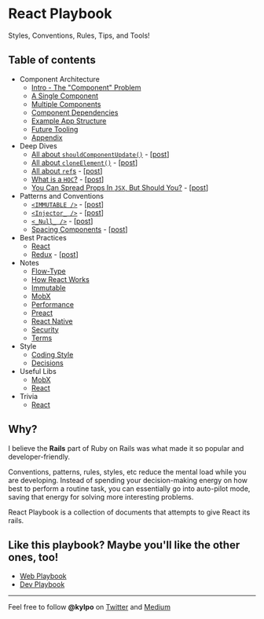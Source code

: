 # React Playbook
Styles, Conventions, Rules, Tips, and Tools!

## Table of contents
- Component Architecture
  - [Intro - The "Component" Problem](https://github.com/kylpo/react-playbook/blob/master/component-architecture/1_The-Component-Problem.md)
  - [A Single Component](https://github.com/kylpo/react-playbook/blob/master/component-architecture/2_A-Component.md)
  - [Multiple Components](https://github.com/kylpo/react-playbook/blob/master/component-architecture/3_Multiple-Components.md)
  - [Component Dependencies](https://github.com/kylpo/react-playbook/blob/master/component-architecture/4_Component-Dependencies.md)
  - [Example App Structure](https://github.com/kylpo/react-playbook/blob/master/component-architecture/5_Example-App-Structure.md)
  - [Future Tooling](https://github.com/kylpo/react-playbook/blob/master/component-architecture/6_Future-Tooling.md)
  - [Appendix](https://github.com/kylpo/react-playbook/blob/master/component-architecture/Appendix.md)
- Deep Dives
  - [All about `shouldComponentUpdate()`](https://github.com/kylpo/react-playbook/blob/master/deep-dives/shouldComponentUpdate.md) - [[post](https://medium.com/@kylpo/all-about-reacts-shouldcomponentupdate-cc3b1e497e97)]
  - [All about `cloneElement()`](https://github.com/kylpo/react-playbook/blob/master/deep-dives/cloneElement.md) - [[post](https://medium.com/@kylpo/all-about-reacts-cloneelement-964853391337)]
  - [All about `ref`s](https://github.com/kylpo/react-playbook/blob/master/deep-dives/ref.md) - [[post](https://medium.com/@kylpo/all-about-refs-e8d2546d052c)]
  - [What is a `HOC`?](https://github.com/kylpo/react-playbook/blob/master/deep-dives/HOC.md) - [[post](https://medium.com/@kylpo/what-is-a-hoc-bf91060be8b2)]
  - [You Can Spread Props In `JSX`, But Should You?](https://github.com/kylpo/react-playbook/blob/master/deep-dives/JSX-Spread.md) - [[post](https://medium.com/@kylpo/you-can-spread-props-in-jsx-but-should-you-6cc3e766e281)]
- Patterns and Conventions
  - [`<IMMUTABLE />`](https://github.com/kylpo/react-playbook/blob/master/patterns/Immutable-Component.md) - [[post](https://medium.com/@kylpo/a-standard-and-naming-convention-for-immutable-components-7a933f5f5118)]
  - [`<Injector_ />`](https://github.com/kylpo/react-playbook/blob/master/patterns/Injector-Component.md) - [[post](https://medium.com/@kylpo/a-naming-convention-for-injector-components-c421a07debe5)]
  - [`<_Null_ />`](https://github.com/kylpo/react-playbook/blob/master/patterns/Null-Component.md) - [[post](https://medium.com/@kylpo/a-naming-convention-for-null-components-fb0ab91b7cd2)]
  - [Spacing Components](https://github.com/kylpo/react-playbook/blob/master/patterns/Spacing-Components.md) - [[post](https://medium.com/@kylpo/spacing-components-612ec4cf97ee)]
- Best Practices
  - [React](https://github.com/kylpo/react-playbook/blob/master/best-practices/react.md)
  - [Redux](https://github.com/kylpo/react-playbook/blob/master/best-practices/redux.md) - [[post](https://medium.com/@kylpo/redux-best-practices-eef55a20cc72)]
- Notes
  - [Flow-Type](https://github.com/kylpo/react-playbook/blob/master/notes/flow-type.md)
  - [How React Works](https://github.com/kylpo/react-playbook/blob/master/notes/how-react-works.md)
  - [Immutable](https://github.com/kylpo/react-playbook/blob/master/notes/immutable.md)
  - [MobX](https://github.com/kylpo/react-playbook/blob/master/notes/mobx.md)
  - [Performance](https://github.com/kylpo/react-playbook/blob/master/notes/performance.md)
  - [Preact](https://github.com/kylpo/react-playbook/blob/master/notes/preact.md)
  - [React Native](https://github.com/kylpo/react-playbook/blob/master/notes/react-native.md)
  - [Security](https://github.com/kylpo/react-playbook/blob/master/notes/security.md)
  - [Terms](https://github.com/kylpo/react-playbook/blob/master/notes/terms.md)
- Style
  - [Coding Style](https://github.com/kylpo/react-playbook/blob/master/style/Code-Style.md)
  - [Decisions](https://github.com/kylpo/react-playbook/blob/master/style/Decisions.md)
- Useful Libs
  - [MobX](https://github.com/kylpo/react-playbook/blob/master/libs/mobx.md)
  - [React](https://github.com/kylpo/react-playbook/blob/master/libs/react.md)
- Trivia
  - [React](https://github.com/kylpo/react-playbook/blob/master/trivia/react.md)

## Why?
I believe the __Rails__ part of Ruby on Rails was what made it so popular and developer-friendly.

Conventions, patterns, rules, styles, etc reduce the mental load while you are developing. Instead of spending your decision-making energy on how best to perform a routine task, you can essentially go into auto-pilot mode, saving that energy for solving more interesting problems.

React Playbook is a collection of documents that attempts to give React its rails.

## Like this playbook? Maybe you'll like the other ones, too!
- [Web Playbook](https://github.com/kylpo/web-playbook)
- [Dev Playbook](https://github.com/kylpo/dev-playbook)

---

Feel free to follow **@kylpo** on [Twitter](https://twitter.com/kylpo) and [Medium](https://medium.com/@kylpo)
